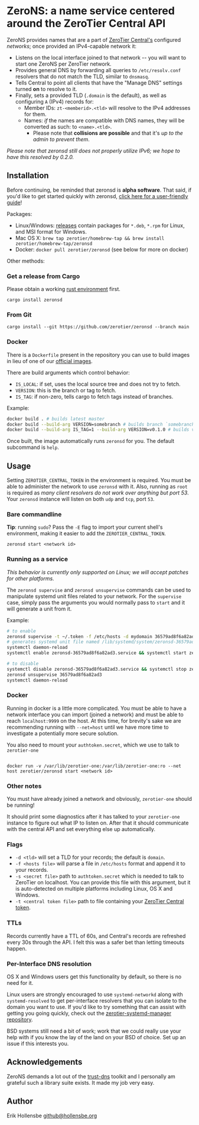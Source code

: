 # ZeroNS: a name service centered around the ZeroTier Central API

ZeroNS provides names that are a part of [ZeroTier Central's](https://my.zerotier.com) configured _networks_; once provided an IPv4-capable network it:

- Listens on the local interface joined to that network -- you will want to start one ZeroNS per ZeroTier network.
- Provides general DNS by forwarding all queries to `/etc/resolv.conf` resolvers that do not match the TLD, similar to `dnsmasq`.
- Tells Central to point all clients that have the "Manage DNS" settings turned **on** to resolve to it.
- Finally, sets a provided TLD (`.domain` is the default), as well as configuring `A` (IPv4) records for:
  - Member IDs: `zt-<memberid>.<tld>` will resolve to the IPv4 addresses for them.
  - Names: _if_ the names are compatible with DNS names, they will be converted as such: to `<name>.<tld>`.
    - Please note that **collisions are possible** and that it's _up to the admin to prevent them_.

_Please note that zeronsd still does not properly utilize IPv6; we hope to have this resolved by 0.2.0._

## Installation

Before continuing, be reminded that zeronsd is **alpha software**. That said, if you'd like to get started quickly with zeronsd, [click here for a user-friendly guide](https://github.com/zerotier/zeronsd-quickstart/blob/main/README.md)!

Packages:

- Linux/Windows: [releases](https://github.com/zerotier/zeronsd/releases) contain packages for `*.deb`, `*.rpm` for Linux, and MSI format for Windows.
- Mac OS X: `brew tap zerotier/homebrew-tap && brew install zerotier/homebrew-tap/zeronsd`
- Docker: `docker pull zerotier/zeronsd` (see below for more on docker)

Other methods:

### Get a release from Cargo

Please obtain a working [rust environment](https://rustup.rs/) first.

```
cargo install zeronsd
```

### From Git

```
cargo install --git https://github.com/zerotier/zeronsd --branch main
```

### Docker

There is a `Dockerfile` present in the repository you can use to build images in lieu of one of our [official images](https://hub.docker.com/r/zerotier/zeronsd).

There are build arguments which control behavior:

- `IS_LOCAL`: if set, uses the local source tree and does not try to fetch.
- `VERSION`: this is the branch or tag to fetch.
- `IS_TAG`: if non-zero, tells cargo to fetch tags instead of branches.

Example:

```bash
docker build . # builds latest master
docker build --build-arg VERSION=somebranch # builds branch `somebranch`
docker build --build-arg IS_TAG=1 --build-arg VERSION=v0.1.0 # builds version 0.1.0 from tag v0.1.0
```

Once built, the image automatically runs `zeronsd` for you. The default subcommand is `help`.

## Usage

Setting `ZEROTIER_CENTRAL_TOKEN` in the environment is required. You must be able to administer the network to use `zeronsd` with it. Also, running as `root` is required as _many client resolvers do not work over anything but port 53_. Your `zeronsd` instance will listen on both `udp` and `tcp`, port `53`.

### Bare commandline

**Tip**: running `sudo`? Pass the `-E` flag to import your current shell's environment, making it easier to add the `ZEROTIER_CENTRAL_TOKEN`.

```
zeronsd start <network id>
```

### Running as a service

_This behavior is currently only supported on Linux; we will accept patches for other platforms._

The `zeronsd supervise` and `zeronsd unsupervise` commands can be used to manipulate systemd unit files related to your network. For the `supervise` case, simply pass the arguments you would normally pass to `start` and it will generate a unit from it.

Example:

```bash
# to enable
zeronsd supervise -t ~/.token -f /etc/hosts -d mydomain 36579ad8f6a82ad3
# generates systemd unit file named /lib/systemd/system/zeronsd-36579ad8f6a82ad3.service
systemctl daemon-reload
systemctl enable zeronsd-36579ad8f6a82ad3.service && systemctl start zeronsd-36579ad8f6a82ad3.service

# to disable
systemctl disable zeronsd-36579ad8f6a82ad3.service && systemctl stop zeronsd-36579ad8f6a82ad3.service
zeronsd unsupervise 36579ad8f6a82ad3
systemctl daemon-reload
```

### Docker

Running in docker is a little more complicated. You must be able to have a network interface you can import (joined a network) and must be able to reach `localhost:9999` on the host. At this time, for brevity's sake we are recommending running with `--net=host` until we have more time to investigate a potentially more secure solution.

You also need to mount your `authtoken.secret`, which we use to talk to `zerotier-one`

```

docker run -v /var/lib/zerotier-one:/var/lib/zerotier-one:ro --net host zerotier/zeronsd start <network id>

```

### Other notes

You must have already joined a network and obviously, `zerotier-one` should be running!

It should print some diagnostics after it has talked to your `zerotier-one` instance to figure out what IP to listen on. After that it should communicate with the central API and set everything else up automatically.

### Flags

- `-d <tld>` will set a TLD for your records; the default is `domain`.
- `-f <hosts file>` will parse a file in `/etc/hosts` format and append it to your records.
- `-s <secret file>` path to `authtoken.secret` which is needed to talk to ZeroTier on localhost. You can provide this file with this argument, but it is auto-detected on multiple platforms including Linux, OS X and Windows.
- `-t <central token file>` path to file containing your [ZeroTier Central token](https://my.zerotier.com/account).

### TTLs

Records currently have a TTL of 60s, and Central's records are refreshed every 30s through the API. I felt this was a safer bet than letting timeouts happen.

### Per-Interface DNS resolution

OS X and Windows users get this functionality by default, so there is no need for it.

Linux users are strongly encouraged to use `systemd-networkd` along with `systemd-resolved` to get per-interface resolvers that you can isolate to the domain you want to use. If you'd like to try something that can assist with getting you going quickly, check out the [zerotier-systemd-manager repository](https://github.com/zerotier/zerotier-systemd-manager).

BSD systems still need a bit of work; work that we could really use your help with if you know the lay of the land on your BSD of choice. Set up an issue if this interests you.

## Acknowledgements

ZeroNS demands a lot out of the [trust-dns](https://github.com/bluejekyll/trust-dns) toolkit and I personally am grateful such a library suite exists. It made my job very easy.

## Author

Erik Hollensbe <github@hollensbe.org>

```

```
